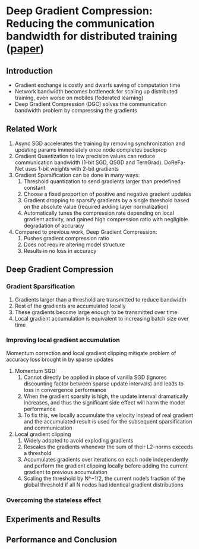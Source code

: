 # Deep Gradient Compression: Reducing the communication bandwidth for distributed training ([paper](https://arxiv.org/abs/1712.01887))

## Introduction

* Gradient exchange is costly and dwarfs saving of computation time
* Network bandwidth becomes bottleneck for scaling up distributed training, even worse on mobiles (federated learning)
* Deep Gradient Compression (DGC) solves the communication bandwidth problem by compressing the gradients

## Related Work

1. Async SGD accelerates the training by removing synchronization and updating params immediately once node completes backprop
2. Gradient Quantization to low precision values can reduce communication bandwidth (1-bit SGD, QSGD and TernGrad). DoReFa-Net uses 1-bit weights with 2-bit gradients
3. Gradient Sparsification can be done in many ways:
    1. Threshold quantization to send gradients larger than predefined constant
    2. Choose a fixed proportion of positive and negative gradient updates
    3. Gradient dropping to sparsify gradients by a single threshold based on the absolute value (required adding layer normalization)
    4. Automatically tunes the compression rate depending on local gradient activity, and gained high compression ratio with negligible degradation of accuracy
4. Compared to previous work, Deep Gradient Compression:
    1. Pushes gradient compression ratio
    2. Does not require altering model structure
    3. Results in no loss in accuracy

## Deep Gradient Compression

### Gradient Sparsification

1. Gradients larger than a threshold are transmitted to reduce bandwidth
2. Rest of the gradients are accumulated locally
3. These gradients become large enough to be transmitted over time
4. Local gradient accumulation is equivalent to increasing batch size over time

### Improving local gradient accumulation

Momentum correction and local gradient clipping mitigate problem of accuracy loss brought in by sparse updates

1. Momentum SGD:
    1. Cannot directly be applied in place of vanilla SGD (ignores discounting factor between sparse update intervals) and leads to loss in convergence performance
    2. When the gradient sparsity is high, the update interval dramatically increases, and thus the significant side effect will harm the model performance
    2. To fix this, we locally accumulate the velocity instead of real gradient and the accumulated result is used for the subsequent sparsification and communication
2. Local gradient clipping
    1. Widely adopted to avoid exploding gradients
    2. Rescales the gradients whenever the sum of their L2-norms exceeds a threshold
    3. Accumulates gradients over iterations on each node independently and perform the gradient clipping locally before adding the current gradient to previous accumulation
    4. Scaling the threshold by N^−1/2, the current node’s fraction of the global threshold if all N nodes had identical gradient distributions

### Overcoming the stateless effect

## Experiments and Results

## Performance and Conclusion
